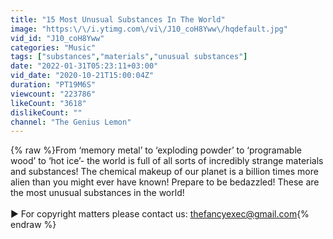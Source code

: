 ```yaml
---
title: "15 Most Unusual Substances In The World"
image: "https:\/\/i.ytimg.com\/vi\/J10_coH8Yww\/hqdefault.jpg"
vid_id: "J10_coH8Yww"
categories: "Music"
tags: ["substances","materials","unusual substances"]
date: "2022-01-31T05:23:11+03:00"
vid_date: "2020-10-21T15:00:04Z"
duration: "PT19M6S"
viewcount: "223786"
likeCount: "3618"
dislikeCount: ""
channel: "The Genius Lemon"
---
```

{% raw %}From ‘memory metal’ to ‘exploding powder’ to ‘programable wood’ to ‘hot ice’- the world is full of all sorts of incredibly strange materials and substances! The chemical makeup of our planet is a billion times more alien than you might ever have known! Prepare to be bedazzled! These are the most unusual substances in the world!<br /><br />► For copyright matters please contact us: thefancyexec@gmail.com{% endraw %}
